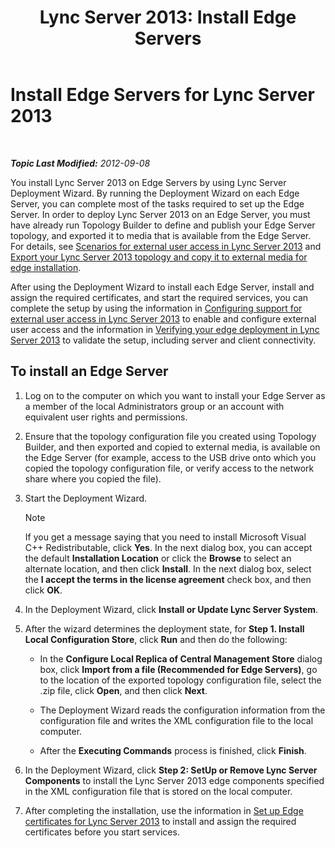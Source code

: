 ﻿---
title: 'Lync Server 2013: Install Edge Servers'
TOCTitle: Install Edge Servers
ms:assetid: 1655ab69-3899-4ee4-a1cc-8243bc1bfa0f
ms:mtpsurl: https://technet.microsoft.com/en-us/library/Gg398230(v=OCS.15)
ms:contentKeyID: 48183503
ms.date: 07/23/2014
mtps_version: v=OCS.15
---

<div data-xmlns="http://www.w3.org/1999/xhtml">

<div class="topic" data-xmlns="http://www.w3.org/1999/xhtml" data-msxsl="urn:schemas-microsoft-com:xslt" data-cs="http://msdn.microsoft.com/en-us/">

<div data-asp="http://msdn2.microsoft.com/asp">

# Install Edge Servers for Lync Server 2013

</div>

<div id="mainSection">

<div id="mainBody">

<span> </span>

_**Topic Last Modified:** 2012-09-08_

You install Lync Server 2013 on Edge Servers by using Lync Server Deployment Wizard. By running the Deployment Wizard on each Edge Server, you can complete most of the tasks required to set up the Edge Server. In order to deploy Lync Server 2013 on an Edge Server, you must have already run Topology Builder to define and publish your Edge Server topology, and exported it to media that is available from the Edge Server. For details, see [Scenarios for external user access in Lync Server 2013](lync-server-2013-scenarios-for-external-user-access.md) and [Export your Lync Server 2013 topology and copy it to external media for edge installation](lync-server-2013-export-your-topology-and-copy-it-to-external-media-for-edge-installation.md).

After using the Deployment Wizard to install each Edge Server, install and assign the required certificates, and start the required services, you can complete the setup by using the information in [Configuring support for external user access in Lync Server 2013](lync-server-2013-configuring-support-for-external-user-access.md) to enable and configure external user access and the information in [Verifying your edge deployment in Lync Server 2013](lync-server-2013-verifying-your-edge-deployment.md) to validate the setup, including server and client connectivity.

<div>

## To install an Edge Server

1.  Log on to the computer on which you want to install your Edge Server as a member of the local Administrators group or an account with equivalent user rights and permissions.

2.  Ensure that the topology configuration file you created using Topology Builder, and then exported and copied to external media, is available on the Edge Server (for example, access to the USB drive onto which you copied the topology configuration file, or verify access to the network share where you copied the file).

3.  Start the Deployment Wizard.
    
    <div>
    

    > [!NOTE]  
    > If you get a message saying that you need to install Microsoft Visual C++ Redistributable, click <STRONG>Yes</STRONG>. In the next dialog box, you can accept the default <STRONG>Installation Location</STRONG> or click the <STRONG>Browse</STRONG> to select an alternate location, and then click <STRONG>Install</STRONG>. In the next dialog box, select the <STRONG>I accept the terms in the license agreement</STRONG> check box, and then click <STRONG>OK</STRONG>.

    
    </div>

4.  In the Deployment Wizard, click **Install or Update Lync Server System**.

5.  After the wizard determines the deployment state, for **Step 1. Install Local Configuration Store**, click **Run** and then do the following:
    
      - In the **Configure Local Replica of Central Management Store** dialog box, click **Import from a file (Recommended for Edge Servers)**, go to the location of the exported topology configuration file, select the .zip file, click **Open**, and then click **Next**.
    
      - The Deployment Wizard reads the configuration information from the configuration file and writes the XML configuration file to the local computer.
    
      - After the **Executing Commands** process is finished, click **Finish**.

6.  In the Deployment Wizard, click **Step 2: SetUp or Remove Lync Server Components** to install the Lync Server 2013 edge components specified in the XML configuration file that is stored on the local computer.

7.  After completing the installation, use the information in [Set up Edge certificates for Lync Server 2013](lync-server-2013-set-up-edge-certificates.md) to install and assign the required certificates before you start services.

</div>

</div>

<span> </span>

</div>

</div>

</div>

